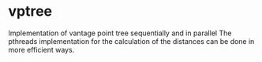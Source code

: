 # vptree
Implementation of vantage point tree sequentially and in parallel
The pthreads implementation for the calculation of the distances can be done in more efficient ways. 
